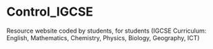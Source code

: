 # Control_IGCSE
Resource website coded by students, for students (IGCSE Curriculum: English, Mathematics, Chemistry, Physics, Biology, Geography, ICT)
